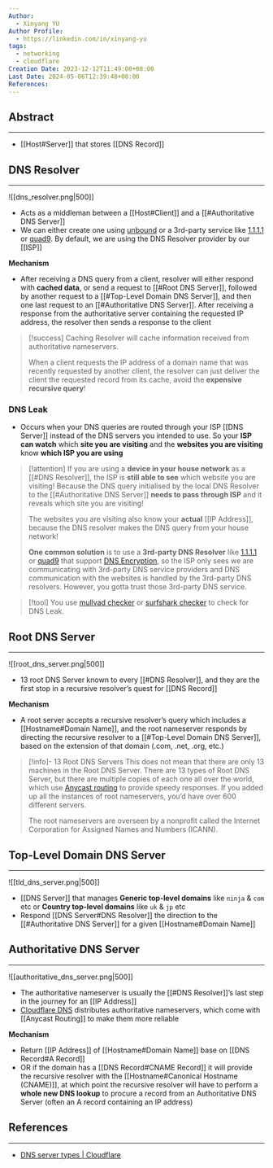```yaml
---
Author:
  - Xinyang YU
Author Profile:
  - https://linkedin.com/in/xinyang-yu
tags:
  - networking
  - cloudflare
Creation Date: 2023-12-12T11:49:00+08:00
Last Date: 2024-05-06T12:39:48+08:00
References: 
---
```

## Abstract
---
- [[Host#Server]] that stores [[DNS Record]]

## DNS Resolver
---
![[dns_resolver.png|500]]
- Acts as a middleman between a [[Host#Client]] and a [[#Authoritative DNS Server]]
- We can either create one using [unbound](https://docs.pi-hole.net/guides/dns/unbound/) or a 3rd-party service like [1.1.1.1](https://www.cloudflare.com/learning/dns/what-is-1.1.1.1/) or [quad9](https://quad9.net/). By default, we are using the DNS Resolver provider by our [[ISP]]



**Mechanism**
- After receiving a DNS query from a client, resolver will either respond with **cached data**, or send a request to [[#Root DNS Server]], followed by another request to a [[#Top-Level Domain DNS Server]], and then one last request to an [[#Authoritative DNS Server]]. After receiving a response from the authoritative server containing the requested IP address, the resolver then sends a response to the client

>[!success] Caching 
> Resolver will cache information received from authoritative nameservers.
> 
> When a client requests the IP address of a domain name that was recently requested by another client, the resolver can just deliver the client the requested record from its cache, avoid the **expensive recursive query**!

### DNS Leak
- Occurs when your DNS queries are routed through your ISP [[DNS Server]] instead of the DNS servers you intended to use. So your **ISP can watch** which **site you are visiting** and the **websites you are visiting** know **which ISP you are using**

>[!attention]
> If you are using a **device in your house network** as a [[#DNS Resolver]], the ISP is **still able to see** which website you are visiting! Because the DNS query initialised by the local DNS Resolver to the [[#Authoritative DNS Server]] **needs to pass through ISP** and it reveals which site you are visiting!
> 
> The websites you are visiting also know your **actual** [[IP Address]], because the DNS resolver makes the DNS query from your house network!
> 
> **One common solution** is to use a **3rd-party DNS Resolver** like [1.1.1.1](https://www.cloudflare.com/learning/dns/what-is-1.1.1.1/) or [quad9](https://quad9.net/) that support [DNS Encryption](https://blog.cloudflare.com/dns-encryption-explained), so the ISP only sees we are communicating with 3rd-party DNS service providers and DNS communication with the websites is handled by the 3rd-party DNS resolvers. However, you gotta trust those 3rd-party DNS service.

>[!tool]
> You use [mullvad checker](https://mullvad.net/en/check) or [surfshark checker](https://surfshark.com/dns-leak-test) to check for DNS Leak.


## Root DNS Server
---
![[root_dns_server.png|500]]
- 13 root DNS Server known to every [[#DNS Resolver]], and they are the first stop in a recursive resolver’s quest for [[DNS Record]]
 
**Mechanism**
- A root server accepts a recursive resolver’s query which includes a [[Hostname#Domain Name]], and the root nameserver responds by directing the recursive resolver to a [[#Top-Level Domain DNS Server]], based on the extension of that domain (.com, .net, .org, etc.)


>[!info]- 13 Root DNS Servers
> This does not mean that there are only 13 machines in the Root DNS Server. There are 13 types of Root DNS Server, but there are multiple copies of each one all over the world, which use [Anycast routing](https://www.cloudflare.com/learning/cdn/glossary/anycast-network/) to provide speedy responses. If you added up all the instances of root nameservers, you’d have over 600 different servers.
> 
> The root nameservers are overseen by a nonprofit called the Internet Corporation for Assigned Names and Numbers (ICANN).


## Top-Level Domain DNS Server
---
![[tld_dns_server.png|500]]
- [[DNS Server]] that manages **Generic top-level domains** like `ninja` & `com` etc or **Country top-level domains** like `uk` & `jp` etc
- Respond [[DNS Server#DNS Resolver]] the direction to the [[#Authoritative DNS Server]] for a given [[Hostname#Domain Name]]

## Authoritative DNS Server
---
![[authoritative_dns_server.png|500]]
- The authoritative nameserver is usually the [[#DNS Resolver]]’s last step in the journey for an [[IP Address]]
- [Cloudflare DNS](https://www.cloudflare.com/dns/) distributes authoritative nameservers, which come with [[Anycast Routing]] to make them more reliable


**Mechanism**
- Return [[IP Address]]  of [[Hostname#Domain Name]] base on [[DNS Record#A Record]]
- OR if the domain has a [[DNS Record#CNAME Record]] it will provide the recursive resolver with the [[Hostname#Canonical Hostname (CNAME)]], at which point the recursive resolver will have to perform a **whole new DNS lookup** to procure a record from an Authoritative DNS Server (often an A record containing an IP address)



## References
---
- [DNS server types | Cloudflare](https://www.cloudflare.com/en-gb/learning/dns/dns-server-types/)